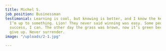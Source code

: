 ```yaml
---
title: Michel S.
job_position: Businessman
testimonial: Learning is cool, but knowing is better, and I know the key to success.
  I’m up to something. Lion! They never said winning was easy. Some people can’t handle
  success, I can. The other day the grass was brown, now it’s green because I ain’t
  give up. Never surrender.
image: "/uploads/2-1.jpg"

---
```

